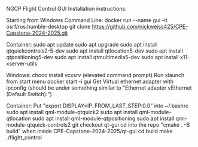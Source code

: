 NGCP Flight Control GUI Installation instructions:

Starting from Windows Command Line:
docker run --name gui -it osrf/ros:humble-desktop
git clone https://github.com/nickweiss425/CPE-Capstone-2024-2025.git

Container:
sudo apt update
sudo apt upgrade
sudo apt install qtquickcontrols2-5-dev
sudo apt install qtlocation5-dev
sudo apt install qtpositioning5-dev
sudo apt install qtmultimedia5-dev
sudo apt install x11-xserver-utils

Windows:
choco install vcxsrv (elevated command prompt)
Run xlaunch from start menu
docker start -i gui
Get Virtual ethernet adapter with ipconfig (should be under something similar to "Ethernet adapter vEthernet (Default Switch):")

Container:
Put "export DISPLAY=IP_FROM_LAST_STEP:0.0" into ~/.bashrc
sudo apt install qml-module-qtquick2
sudo apt install qml-module-qtlocation
sudo apt install qml-module-qtpositioning
sudo apt install qml-module-qtquick-controls2
git checkout qt-gui
cd into the repo
"cmake . -B build" when inside CPE-Capstone-2024-2025/qt-gui
cd build
make
./flight_control
